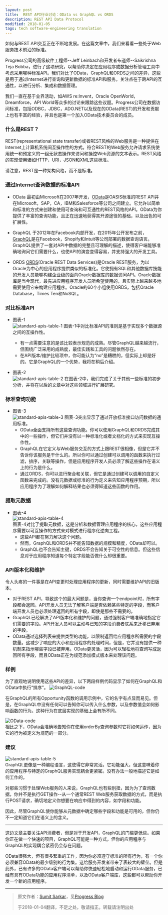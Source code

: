```yaml
---
layout: post
title:  REST API行业讨论：OData vs GraphQL vs ORDS
description: REST API Data Protocol
modified: 2018-01-05
tags: tech software-engineering translation
---
```


如何与REST API交互正在不断地发展。在这篇文章中，我们来看看一些处于Web服务技术前沿的标准。

Progress公司的高级软件工程师--Jeff Leinbach和开发者布道师--Saikrishna Teja Bobba，进行了这项研究，以帮助你决定在应用程序或数据分析管理工具中考虑采用哪种标准API。我们对比了OData，GraphQL和ORDS之间的差异，这些是用于通过Internet进行查询和更新数据的标准API和服务。关注点在于跨API的互通性，以进行分析、集成和数据管理。

我们一直在基于业界活动，如AWS re:Invent，Oracle OpenWorld，Dreamforce，API World等众多的讨论来跟踪这些议题。Progress公司在数据访问标准，包括ODBC，JDBC，ADO.NET以及现在的OData(REST)的开发和贡献上也有丰富的经验，并且也是第一个加入OData技术委员会的成员。

### 什么是REST？
REST(representational state transfer)或者REST风格的Web服务是一种提供在Internet上计算机系统间互操作性的方式。符合REST的Web服务允许请求系统使用统一和预定义的一组无状态操作来访问和操控Web资源的文本表示。REST风格的实现使用诸如HTTP，URI，JSON和XML这些标准。

请注意，REST是一种架构风格，而不是标准。

### 通过Internet查询数据的标准API
+ OData
最初由Microsoft在2007年开发，[OData][3]是OASIS标准的REST API并在Microsoft，SAP，CA，IBM和Salesforce等公司之间建立。它允许以简单和标准的方式来创建和使用可查询和可互通性的REST风格的API。OData为你提供了丰富的查询功能，且正在迅速地获得其开源途径的基础，以及出色的可扩展性。

+ GraphQL
于2012年在Facebook内部开发，在2015年公开发布之前，[GraphQL][4]是在Facebook，Shopify和Intuit等公司部署的数据查询语言。GraphQL提供了一套对API中数据的完整且可理解的描述，使得客户端能够准确地询问它们需要什么，也使API的演变变得容易，并支持强大的开发工具。

+ ORDS
[ORDS][5](Oracle REST Data Services)是Oracle REST服务，为以Oracle为中心的应用程序提供类似的标准化。它使拥有SQL和其他数据库技能的开发人员能够构建企业级的面向Oracle数据库的数据访问API。Oracle数据库是当今现代，最先进应用程序开发人员所希望使用的，且实际上越来越多地需要使用它来构建应用程序。Oracle的60个小组使用ORDS，包括Oracle Database，Times Ten和NoSQL。

### 对比标准API
+ 图表-1  
![standard-apis-table-1](/assets/images/standard-apis-table-1.png)
图表-1中对比标准API的准则是基于实现多个数据源之间的互操作性。
  - 有一点需要注意的是该比较表示规范的成熟。尽管GraphQL越来越流行，但围绕广泛采用的成熟度，最佳实践和工具的问题依然存在。
  - 在API版本/维护比较项中，你可能认为“no”是糟糕的，但实际上却是好的。它是GraphQL的一个优势，我将在稍后介绍。

+ 图表-2  
![standard-apis-table-2](/assets/images/standard-apis-table-2.png)
在图表-2中，我们完成了关于其他一些标准的初步分析，并将在以后的文章中对这些领域进行扩展研究。

### 标准查询功能
+ 图表-3  
![standard-apis-table-3](/assets/images/standard-apis-table-3.png)
图表-3突出显示了通过开放标准接口访问数据的通用标准。
  - OData全面支持所有这些查询功能。你可以使用GraphQL和ORDS完成其中的一些操作，但它们并没有以一种标准化或者文档化的方式来实现互操作性。
  - GraphQL在它定义与Web服务交互的方式上跟REST很相像，但是它并不告诉你该服务是干什么的。所以你可以通过创建可以调用的函数来执行过滤，排序，关联等操作，但是应用程序开发人员必须了解这些操作在语义上的行为是什么。
  - 通过ORDS，你可以进行聚合和关联，但它是通过创建可以调用的自定义函数来完成的。没有元数据或标准的行为定义来告知应用程序预期，所以应用程序为了理解如何解释结果也必须得知道这些函数的作用。

### 提取元数据
+ 图表-4  
![standard-apis-table-4](/assets/images/standard-apis-table-4.png)  
图表-4对比了提取元数据，这是分析和数据管理应用程序的核心，这些应用程序需要以可互操作的方式来对模式进行程序化逆向工程。
  - 这些API都在努力解决这个问题。
  - 然而，GraphQL和ORDS并不能告知数据的规模和精度，OData却可以。
  - GraphQL也不会告知主键，ORDS不会告知关于可空性的信息。但这些信息对于应用程序知道每个特定字段能否做什么却很重要。

### API版本化和维护
令人头疼的一件事是在API变更时处理应用程序的更新，同时需要维护API的旧版本。
  - 对于REST API，导致这个的最大问题是，当你查询一个endpoint时，所有字段都会返回。API开发人员无法了解客户端是否依赖某些特定的字段，而客户端开发人员也必须处理返回的所有字段，即使是那些不需要的。
  - GraphQL已经解决了API版本化和维护的问题，通过强制客户端准确地指定它们需要的字段。API开发人员可以主动与已知的字段消费者联系来迁移已弃用的字段。
  - OData通过选择列表来提供类型的功能，以限制返回给应用程序所需要的字段数量。这减少了响应的大小和应用程序的处理时间，但是，它并没有提供一种机制来指示哪些字段已被弃用。OData更灵活，因为可以轻松地将查询写成返回所有字段，而且OData正在为规范添加模式版本来处理该问题。

### 样例
为了直观地说明使用这些API的差异，以下两段样例代码显示了如何在GraphQL和OData中执行“排序”。
![GraphQL-code](/assets/images/graphql-code.png)  

在GraphQL的所有Opportunity函数的调用示例中，它的名字有点显而易见。但是，在GraphQL中没有任何可以告知你可以传入什么参数，以及参数值会如何影响函数的行为。这种行为在底层实现的基础上会有所不同。

![OData-code](/assets/images/odata-code.png)  
相比之下，OData会准确地告知你在使用orderBy查询参数时它将如何运作，因为它的行为被定义为规范的一部分。

### 建议
![standard-apis-table-5](/assets/images/standard-apis-table-5.png)  
GraphQL更像是一种编程语言，这使得它非常灵活。它功能强大，但这意味着你的应用程序与特定的GraphQL服务实现耦合更紧密。没有办法一般地描述它是如何工作的。

对那些习惯于处理Web服务的人来说，GraphQL也有些别扭，因为为了查询数据，你并不是执行GET操作--从一个通常REST Web服务获取数据的方式，而是执行POST请求，确切地定义你想要在响应中得到的内容，如字段和功能。

因此，尽管GraphQL使你能够从元数据中确定哪些字段和功能是可用的，但你仍不一定知道它们在语义上的含义。

---

这边文章主要关注API消费者，但是对于开发API，GraphQL的门槛更低些。如果你正在做一个快速的项目，GraphQL可能是一种方式，但你的应用程序与GraphQL的实现耦合紧密仍会存在问题。

OData很强大，但有很多繁重的工作，因为你必须遵守标准的所有行为，有一个你必须兼容OData的最少级别的行为集。这给服务开发者带来了表较大的壁垒。但是此外，已有许多的OData客户端可以帮助你快速轻松地启动和运行OData服务，已经有具有OData功能的应用程序清单，以及OData客户端库，这些都可以帮助你开发一个新的应用程序。

---

> 原文作者：[Sumit Sarkar][1]，见[Progress Blog][2]
>
> 于2018-01-04翻译，不足之处，敬请指正。转载请注明出处

[1]: https://www.progress.com/blogs/author/sumit-sarkar
[2]: https://www.progress.com/blogs/rest-api-industry-debate-odata-vs-graphql-vs-ords
[3]: http://www.odata.org/
[4]: http://graphql.org/
[5]: http://www.oracle.com/technetwork/developer-tools/rest-data-services/overview/index.html
